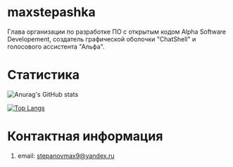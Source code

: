 # maxstepashka
Глава организации по разработке ПО с открытым кодом Alpha Software Developement, создатель графической оболочки "ChatShell" и голосового ассистента "Альфа".
# Статистика
![Anurag's GitHub stats](https://github-readme-stats.vercel.app/api?username=maxstepashka&theme=default&show_icons=false)

[![Top Langs](https://github-readme-stats.vercel.app/api/top-langs/?username=maxstepashka&layout=full)](https://github.com/anuraghazra/github-readme-stats)
# Контактная информация
1) email: stepanovmax9@yandex.ru
<!---
maxstepashka/maxstepashka is a ✨ special ✨ repository because its `README.md` (this file) appears on your GitHub profile.
You can click the Preview link to take a look at your changes.
--->
